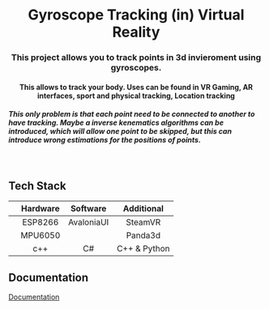 <div align="center" display="inline">
  <h1>Gyroscope Tracking (in) Virtual Reality</h1>

<h3>This project allows you to track points in 3d invieroment using gyroscopes.</h3>

<h4>This allows to track your body. Uses can be found in VR Gaming, AR interfaces, sport and physical tracking, Location tracking
</h4>
</div>

<h5>   This only problem is that each point need to be connected to another to have tracking.
Maybe a inverse kenematics algorithms can be introduced, which will allow one point to be skipped, but this can introduce wrong estimations for the positions of points.
</h5>

<br/>
<h2> Tech Stack </h2>

||Hardware|Software|Additional|
|:---:|:---:|:---:|:---:|
||ESP8266|AvaloniaUI|SteamVR|
||MPU6050| |Panda3d|
||c++| C#| C++ & Python|


## Documentation

[Documentation](https://github.com/eGuardianDev/GRVR/wiki)

